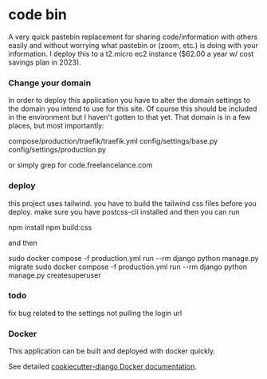 # code bin

A very quick pastebin replacement for sharing code/information with others easily and without worrying what pastebin or (zoom, etc.) is doing with your information. I deploy this to a t2.micro ec2 instance ($62.00 a year w/ cost savings plan in 2023).

### Change your domain 

In order to deploy this application you have to alter the domain settings to the domain you intend to use for this site. Of course this should be included in the environment but I haven't gotten to that yet. That domain is in a few places, but most importantly:

compose/production/traefik/traefik.yml
config/settings/base.py
config/settings/production.py

or simply grep for code.freelancelance.com


### deploy

this project uses tailwind. you have to build the tailwind css files before you deploy. make sure you have postcss-cli installed and then you can run 

npm install 
npm build:css 

and then

sudo docker compose -f production.yml run --rm django python manage.py migrate 
sudo docker compose -f production.yml run --rm django python manage.py createsuperuser

### todo 

fix bug related to the settings not pulling the login url 


### Docker

This application can be built and deployed with docker quickly. 

See detailed [cookiecutter-django Docker documentation](http://cookiecutter-django.readthedocs.io/en/latest/deployment-with-docker.html).
